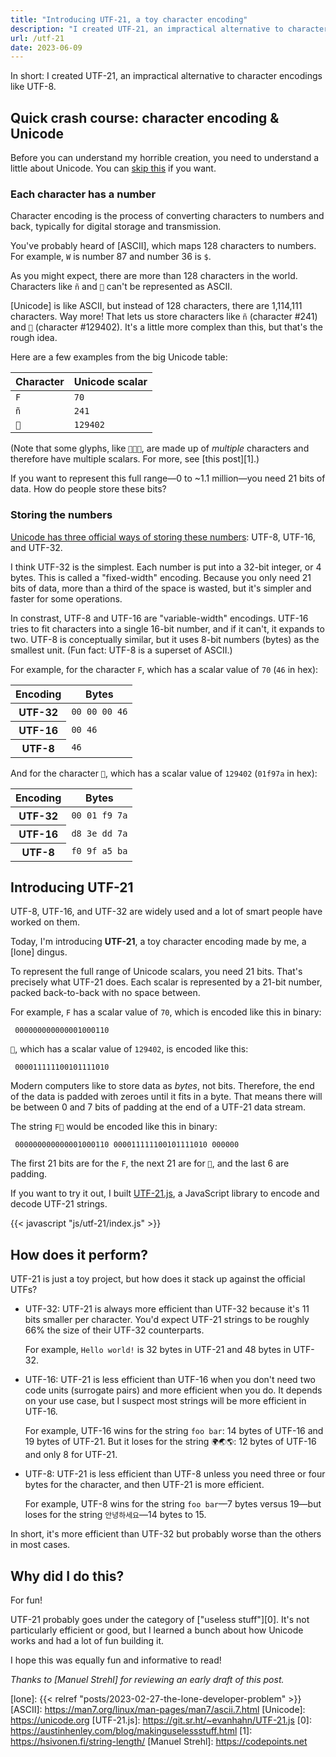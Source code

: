 ```yaml
---
title: "Introducing UTF-21, a toy character encoding"
description: "I created UTF-21, an impractical alternative to character encodings like UTF-8."
url: /utf-21
date: 2023-06-09
---
```


In short: I created UTF-21, an impractical alternative to character encodings like UTF-8.

## Quick crash course: character encoding & Unicode

Before you can understand my horrible creation, you need to understand a little about Unicode. You can [skip this](#introducing-utf-21) if you want.

### Each character has a number

Character encoding is the process of converting characters to numbers and back, typically for digital storage and transmission.

You've probably heard of [ASCII], which maps 128 characters to numbers. For example, `W` is number 87 and number 36 is `$`.

As you might expect, there are more than 128 characters in the world. Characters like `ñ` and `🥺` can't be represented as ASCII.

[Unicode] is like ASCII, but instead of 128 characters, there are 1,114,111 characters. Way more! That lets us store characters like `ñ` (character #241) and `🥺` (character #129402). It's a little more complex than this, but that's the rough idea.

Here are a few examples from the big Unicode table:

| Character | Unicode scalar |
| --------- | -------------- |
| `F`       | `70`           |
| `ñ`       | `241`          |
| `🥺`      | `129402`       |

(Note that some glyphs, like `👩🏾‍🌾`, are made up of _multiple_ characters and therefore have multiple scalars. For more, see [this post][1].)

If you want to represent this full range—0 to ~1.1 million—you need 21 bits of data. How do people store these bits?

### Storing the numbers

[Unicode has three official ways of storing these numbers](https://www.unicode.org/standard/principles.html): UTF-8, UTF-16, and UTF-32.

I think UTF-32 is the simplest. Each number is put into a 32-bit integer, or 4 bytes. This is called a "fixed-width" encoding. Because you only need 21 bits of data, more than a third of the space is wasted, but it's simpler and faster for some operations.

In constrast, UTF-8 and UTF-16 are "variable-width" encodings. UTF-16 tries to fit characters into a single 16-bit number, and if it can't, it expands to two. UTF-8 is conceptually similar, but it uses 8-bit numbers (bytes) as the smallest unit. (Fun fact: UTF-8 is a superset of ASCII.)

For example, for the character `F`, which has a scalar value of `70` (`46` in hex):

<table>
    <thead>
        <tr>
            <th>Encoding</th>
            <th>Bytes</th>
        </tr>
    </thead>
    <tbody>
        <tr>
            <th>UTF-32</th>
            <td><code>00 00 00 46</code></td>
        </tr>
        <tr>
            <th>UTF-16</th>
            <td><code>00 46</code></td>
        </tr>
        <tr>
            <th>UTF-8</th>
            <td><code>46</code></td>
        </tr>
    </thead>
</table>

And for the character `🥺`, which has a scalar value of `129402` (`01f97a` in hex):

<table>
    <thead>
        <tr>
            <th>Encoding</th>
            <th>Bytes</th>
        </tr>
    </thead>
    <tbody>
        <tr>
            <th>UTF-32</th>
            <td><code>00 01 f9 7a</code></td>
        </tr>
        <tr>
            <th>UTF-16</th>
            <td><code>d8 3e dd 7a</code></td>
        </tr>
        <tr>
            <th>UTF-8</th>
            <td><code>f0 9f a5 ba</code></td>
        </tr>
    </thead>
</table>

## Introducing UTF-21

UTF-8, UTF-16, and UTF-32 are widely used and a lot of smart people have worked on them.

Today, I'm introducing **UTF-21**, a toy character encoding made by me, a [lone] dingus.

To represent the full range of Unicode scalars, you need 21 bits. That's precisely what UTF-21 does. Each scalar is represented by a 21-bit number, packed back-to-back with no space between.

For example, `F` has a scalar value of `70`, which is encoded like this in binary:

     000000000000001000110

`🥺`, which has a scalar value of `129402`, is encoded like this:

     000011111100101111010

Modern computers like to store data as _bytes_, not bits. Therefore, the end of the data is padded with zeroes until it fits in a byte. That means there will be between 0 and 7 bits of padding at the end of a UTF-21 data stream.

The string `F🥺` would be encoded like this in binary:

     000000000000001000110 000011111100101111010 000000

The first 21 bits are for the `F`, the next 21 are for `🥺`, and the last 6 are padding.

<noscript>
    <p>If you want to try it out, I built <a href="https://git.sr.ht/~evanhahn/UTF-21.js" target="_blank" rel="noopener noreferrer">UTF-21.js</a>, a JavaScript library to encode and decode UTF-21 strings.</p>
</noscript>

<div id="utf21-demo"></div>
{{< javascript "js/utf-21/index.js" >}}

## How does it perform?

UTF-21 is just a toy project, but how does it stack up against the official UTFs?

- UTF-32: UTF-21 is always more efficient than UTF-32 because it's 11 bits smaller per character. You'd expect UTF-21 strings to be roughly 66% the size of their UTF-32 counterparts.

  For example, `Hello world!` is 32 bytes in UTF-21 and 48 bytes in UTF-32.

- UTF-16: UTF-21 is less efficient than UTF-16 when you don't need two code units (surrogate pairs) and more efficient when you do. It depends on your use case, but I suspect most strings will be more efficient in UTF-16.

  For example, UTF-16 wins for the string `foo bar`: 14 bytes of UTF-16 and 19 bytes of UTF-21. But it loses for the string `🌍🌏🌎`: 12 bytes of UTF-16 and only 8 for UTF-21.

- UTF-8: UTF-21 is less efficient than UTF-8 unless you need three or four bytes for the character, and then UTF-21 is more efficient.

  For example, UTF-8 wins for the string `foo bar`—7 bytes versus 19—but loses for the string `안녕하세요`—14 bytes to 15.

In short, it's more efficient than UTF-32 but probably worse than the others in most cases.

## Why did I do this?

For fun!

UTF-21 probably goes under the category of ["useless stuff"][0]. It's not particularly efficient or good, but I learned a bunch about how Unicode works and had a lot of fun building it.

I hope this was equally fun and informative to read!

_Thanks to [Manuel Strehl] for reviewing an early draft of this post._

[lone]: {{< relref "posts/2023-02-27-the-lone-developer-problem" >}}
[ASCII]: https://man7.org/linux/man-pages/man7/ascii.7.html
[Unicode]: https://unicode.org
[UTF-21.js]: https://git.sr.ht/~evanhahn/UTF-21.js
[0]: https://austinhenley.com/blog/makinguselessstuff.html
[1]: https://hsivonen.fi/string-length/
[Manuel Strehl]: https://codepoints.net
